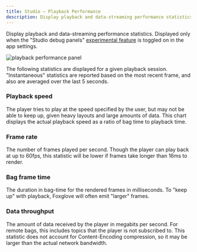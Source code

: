 ```yaml
---
title: Studio – Playback Performance
description: Display playback and data-streaming performance statistics.
---
```


Display playback and data-streaming performance statistics. Displayed only when the "Studio debug panels" [experimental feature](/docs/studio/app-concepts/preferences#experimental-features) is toggled on in the app settings.

![playback performance panel](/img/docs/studio/panels/studio-playback-performance/panel.webp)

The following statistics are displayed for a given playback session. "Instantaneous" statistics are reported based on the most recent frame, and also are averaged over the last 5 seconds.

### Playback speed

The player tries to play at the speed specified by the user, but may not be able to keep up, given heavy layouts and large amounts of data. This chart displays the actual playback speed as a ratio of bag time to playback time.

### Frame rate

The number of frames played per second. Though the player can play back at up to 60fps, this statistic will be lower if frames take longer than 16ms to render.

### Bag frame time

The duration in bag-time for the rendered frames in milliseconds. To "keep up" with playback, Foxglove will often emit "larger" frames.

### Data throughput

The amount of data received by the player in megabits per second. For remote bags, this includes topics that the player is not subscribed to.
This statistic does not account for Content-Encoding compression, so it may be larger than the actual network bandwidth.
